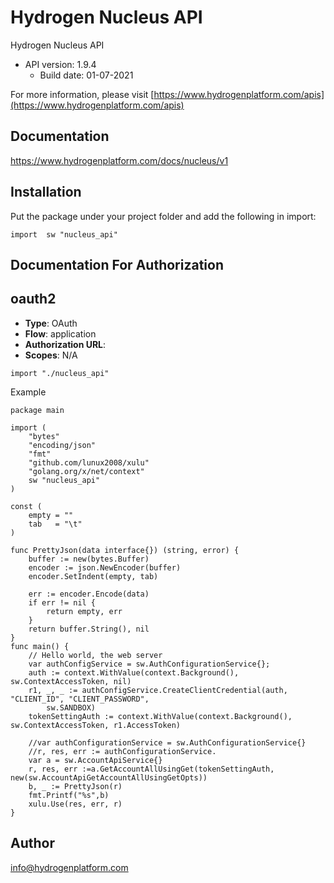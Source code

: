 # Hydrogen Nucleus API

Hydrogen Nucleus API
- API version: 1.9.4
  - Build date: 01-07-2021

For more information, please visit [https://www.hydrogenplatform.com/apis](https://www.hydrogenplatform.com/apis)

## Documentation

https://www.hydrogenplatform.com/docs/nucleus/v1

## Installation
Put the package under your project folder and add the following in import:
```golang
import 	sw "nucleus_api"
```

## Documentation For Authorization

## oauth2
- **Type**: OAuth
- **Flow**: application
- **Authorization URL**: 
- **Scopes**: N/A

```golang
import "./nucleus_api"
```

Example
```golang
package main

import (
	"bytes"
	"encoding/json"
	"fmt"
	"github.com/lunux2008/xulu"
	"golang.org/x/net/context"
	sw "nucleus_api"
)

const (
	empty = ""
	tab   = "\t"
)

func PrettyJson(data interface{}) (string, error) {
	buffer := new(bytes.Buffer)
	encoder := json.NewEncoder(buffer)
	encoder.SetIndent(empty, tab)

	err := encoder.Encode(data)
	if err != nil {
		return empty, err
	}
	return buffer.String(), nil
}
func main() {
	// Hello world, the web server
	var authConfigService = sw.AuthConfigurationService{};
	auth := context.WithValue(context.Background(), sw.ContextAccessToken, nil)
	r1, _, _ := authConfigService.CreateClientCredential(auth, "CLIENT_ID", "CLIENT_PASSWORD",
		sw.SANDBOX)
	tokenSettingAuth := context.WithValue(context.Background(), sw.ContextAccessToken, r1.AccessToken)

	//var authConfigurationService = sw.AuthConfigurationService{}
	//r, res, err := authConfigurationService.
	var a = sw.AccountApiService{}
	r, res, err :=a.GetAccountAllUsingGet(tokenSettingAuth, new(sw.AccountApiGetAccountAllUsingGetOpts))
	b, _ := PrettyJson(r)
	fmt.Printf("%s",b)
	xulu.Use(res, err, r)
}
```

## Author

info@hydrogenplatform.com

